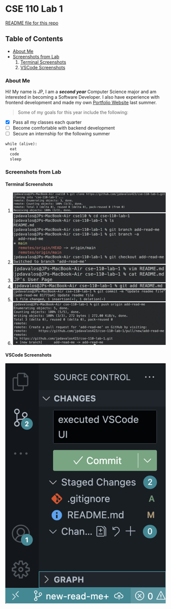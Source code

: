 # CSE 110 Lab 1
[README file for this repo](README.md)
## Table of Contents
- [About Me](#about-me)
- [Screenshots from Lab](#screenshots-from-lab)
  1. [Terminal Screenshots](#terminal-screenshots)
  2. [VSCode Screenshots](#vscode-screenshots)

### About Me
Hi! My name is JP, I am a _**second year**_ Computer Science major and am interested in becoming a Software Developer. I also have experience with frontend development and made my own [Portfolio Website](https://www.jpdavalos.com) last summer.

> Some of my goals for this year include the following:
- [x] Pass all my classes each quarter
- [ ] Become comfortable with backend development
- [ ] Secure an internship for the following summer
```
while (alive):
  eat
  code
  sleep
```

### Screenshots from Lab

#### Terminal Screenshots
1. ![terminal branch step 1](/screenshots/lab-1-part2-step1.png)
2. ![terminal branch step 2](/screenshots/lab-1-part2-step2.png)
3. ![terminal branch step 3](/screenshots/lab-1-part2-step3.png)
4. ![terminal branch step 4](/screenshots/lab-1-part2-step4.png)
5. ![terminal branch step 5](/screenshots/lab-1-part2-step5.png)
6. ![terminal branch step 6](/screenshots/lab-1-part2-step6.png)

#### VSCode Screenshots
![vscode ui branch](/screenshots/lab-1-part2-vscode.png)
